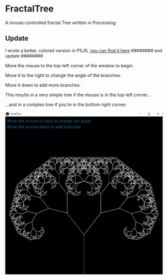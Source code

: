 # FractalTree

A mouse-controlled fractal Tree written in Processing

## Update
I wrote a better, colored version in P5JS, [you can find it here](https://github.com/johnnyawesome/FractalTreeP5JS)
######## end update ########

Move the mouse to the top-left corner of the window to begin.

Move it to the right to change the angle of the branches.

Move it down to add more branches.

This results in a very simple tree if the mouse is in the top-left corner...

...and in a complex tree if you're in the bottom right corner:

![FractalTreeImage](https://github.com/johnnyawesome/FractalTree/blob/master/FractalTreeImage.jpg)



